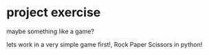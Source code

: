 # project exercise

maybe something like a game?

lets work in a very simple game first!,
Rock Paper Scissors in python!